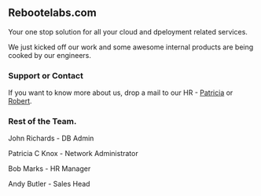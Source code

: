 ## Rebootelabs.com

Your one stop solution for all your cloud and dpeloyment related services. 

We just kicked off our work and some awesome internal products are being cooked by our engineers. 

### Support or Contact

If you want to know more about us, drop a mail to our HR - [Patricia](mailto:patricia.k@rebootelabs.com) or [Robert](mailto:robert.n@rebootelabs.com).

### Rest of the Team.
John Richards - DB Admin

Patricia C Knox - Network Administrator

Bob Marks - HR Manager

Andy Butler - Sales Head

